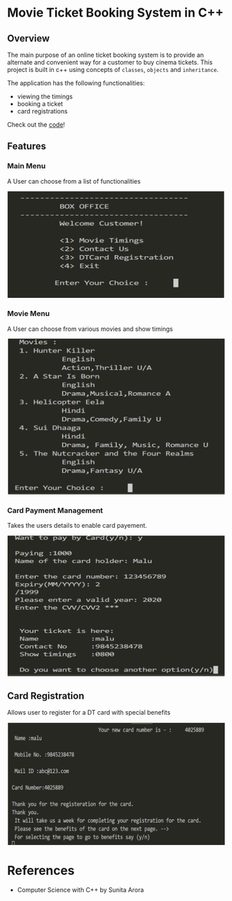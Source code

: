 # Movie Ticket Booking System in C++

## Overview

The main purpose of an online ticket booking system is to provide an alternate and convenient way for a customer to buy cinema tickets.
This project is built in c++ using concepts of `classes`, `objects` and `inheritance`.

The application has the following functionalities:
* viewing the timings
* booking a ticket
* card registrations

Check out the [code](https://github.com/sudharsan8/Movie-Ticket-Reservation/blob/master/Movie_Ticket_System.cpp)!

## Features

### Main Menu

A User can choose from a list of functionalities

![](/images/main_menu.png)

### Movie Menu

A User can choose from various movies and show timings

![](/images/movie_menu.png)

### Card Payment Management

Takes the users details to enable card payement.

![](/images/card_payment.png)

## Card Registration

Allows user to register for a DT card with special benefits

![](/images/card_registration.png)



# References

* Computer Science with C++ by Sunita Arora

